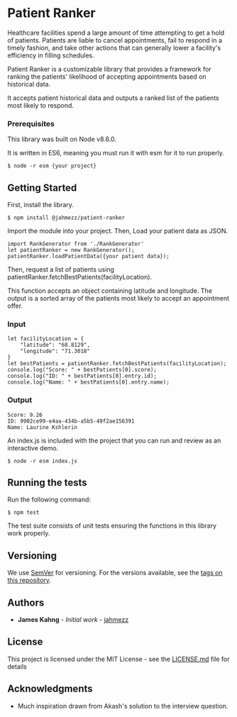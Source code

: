 # Patient Ranker

Healthcare facilities spend a large amount of time attempting to get a hold of patients. Patients are liable to cancel appointments, fail to respond in a timely fashion, and take other actions that can generally lower a facility's efficiency in filling schedules.

Patient Ranker is a customizable library that provides a framework for ranking the patients' likelihood of accepting appointments based on historical data.

It accepts patient historical data and outputs a ranked list of the patients most likely to respond.

### Prerequisites

This library was built on Node v8.6.0.

It is written in ES6, meaning you must run it with esm for it to run properly.

```
$ node -r esm {your project}
```

## Getting Started

First, install the library.

```
$ npm install @jahmezz/patient-ranker
```

Import the module into your project. Then, Load your patient data as JSON.

```
import RankGenerator from './RankGenerator'
let patientRanker = new RankGenerator();
patientRanker.loadPatientData({your patient data});
```

Then, request a list of patients using patientRanker.fetchBestPatients(facilityLocation).

This function accepts an object containing latitude and longitude.
The output is a sorted array of the patients most likely to accept an appointment offer.

### Input
```
let facilityLocation = {
    "latitude": "68.8129",
    "longitude": "71.3018"
}
let bestPatients = patientRanker.fetchBestPatients(facilityLocation);
console.log("Score: " + bestPatients[0].score);
console.log("ID: " + bestPatients[0].entry.id);
console.log("Name: " + bestPatients[0].entry.name);
```

### Output
```
Score: 9.26
ID: 9902ce99-e4aa-434b-a5b5-49f2ae156391
Name: Laurine Kshlerin
```

An index.js is included with the project that you can run and review as an interactive demo.

```
$ node -r esm index.js
```

## Running the tests

Run the following command:
```
$ npm test
```

The test suite consists of unit tests ensuring the functions in this library work properly.

## Versioning

We use [SemVer](http://semver.org/) for versioning. For the versions available, see the [tags on this repository](https://github.com/jahmezz/full-stack-interview/tags).

## Authors

* **James Kahng** - *Initial work* - [jahmezz](https://github.com/jahmezz)

## License

This project is licensed under the MIT License - see the [LICENSE.md](LICENSE.md) file for details

## Acknowledgments

* Much inspiration drawn from Akash's solution to the interview question.
